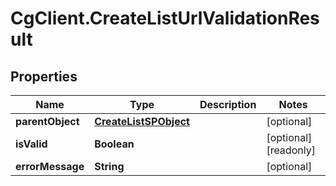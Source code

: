 # CgClient.CreateListUrlValidationResult

## Properties

Name | Type | Description | Notes
------------ | ------------- | ------------- | -------------
**parentObject** | [**CreateListSPObject**](CreateListSPObject.md) |  | [optional] 
**isValid** | **Boolean** |  | [optional] [readonly] 
**errorMessage** | **String** |  | [optional] 


